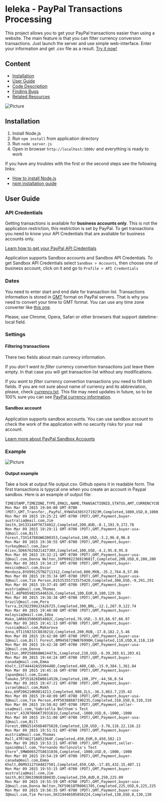 # leleka - PayPal Transactions Processing

This project allows you to get your PayPal transactions easier than using a website. The main feature is that you can filter currency conversion transactions. Just launch the server and use simple web-interface. Enter your information and get .csv file as a result. [Try it now!](http://paypalprocess.herokuapp.com/)

## Content

* [Installation](#installation)
* [User Guide](#userguide)
* [Code Description](#codedescription)
* [Finding Bugs](#findingbugs)
* [Related Resources](#relatedresources)

![Picture](https://github.com/julepka/leleka/blob/master/app_screenshot.png)

## <a name="installation"></a>Installation

1. Install Node.js
2. Run `npm install` from application directory
3. Run `node server.js`
4. Open in browser `http://localhost:5000/` and everything is ready to work

If you have any troubles with the first or the second steps see the following links:
- [How to install Node.js](http://howtonode.org/how-to-install-nodejs)
- [npm installation guide](https://docs.npmjs.com/getting-started/installing-node)

## <a name="userguide"></a>User Guide

### API Credentials

Getting transactions is available for **business accounts only**. This is not the application restriction, this restriction is set by PayPal. To get transactions you need to know your API Credentials that are avaliable for business accounts only.

[Learn how to get your PayPal API Credentials](https://developer.paypal.com/docs/classic/api/apiCredentials/)

Application supports Sandbox accounts and Sandbox API Credentials. To get Sandbox API Credentials select `Sandbox > Accounts`, then choose one of business account, click on it and go to `Profile > API Credentials`

### Dates

You need to enter start and end date for transaction list. Transactions information is stored in [GMT](http://en.wikipedia.org/wiki/Greenwich_Mean_Time) format on PayPal servers. That is why you need to convert your time to GMT format. You can use any time zone converter like [this one](http://www.timezoneconverter.com/cgi-bin/tzc.tzc).

Please, use Chrome, Opera, Safari or other browsers that support datetime-local field.

### Settings

#### Filtering transactions

There two fields about main currency information. 

If you *don't want to filter* currency convertion transactions just leave them empty. In that case you will get transaction list without any modifications.

If you *want to filter* currency convertion transactions you need to fill both fields. If you are not sure about name of currency and its abbreviation, please, check [currency.txt](https://github.com/julepka/leleka/blob/master/currency.txt). This file may need updates in future, so to be 100% sure you can see [PayPal currency information](https://developer.paypal.com/docs/classic/api/currency_codes/).

#### Sandbox account

Application supports sandbox accounts. You can use sandbox account to check the work of the application with no security risks for your real account. 

[Learn more about PayPal Sandbox Accounts](https://developer.paypal.com/webapps/developer/applications/accounts)

### Example

![Picture](https://github.com/julepka/leleka/blob/master/app_screenshot_example.png)

#### Output example

Take a look at output file output.csv. Github opens it in readable form. The first transactions is typycal one when you create an account in Paypal sandbox. Here is an example of output file:

```
TIMESTAMP,TIMEZONE,TYPE,EMAIL,NAME,TRANSACTIONID,STATUS,AMT,CURRENCYCODE,FEEAMT,NETAMT,NETMAIN
Mon Mar 09 2015 19:04:00 GMT-0700 (PDT),GMT,Transfer,,PayPal,9YW45438SY271923M,Completed,1000,USD,0,1000,1000
Mon Mar 09 2015 19:25:21 GMT-0700 (PDT),GMT,Payment,buyer-australia@mail.com,Jim Smith,1H133144P76734012,Completed,200,AUD,-8.1,191.9,172.78
Mon Mar 09 2015 19:29:11 GMT-0700 (PDT),GMT,Payment,buyer-usa-1@mail.com,Bill Forest,73X14788UW6300353,Completed,100,USD,-3.2,96.8,96.8
Mon Mar 09 2015 19:30:55 GMT-0700 (PDT),GMT,Payment,buyer-turkey@mail.com,Zaur Aliev,5D667625DJ142730X,Completed,100,USD,-4.2,95.8,95.8
Mon Mar 09 2015 19:32:21 GMT-0700 (PDT),GMT,Payment,buyer-usa-2@mail.com,Donna Nelton,3XP0992236919601T,Completed,200,USD,0,200,200
Mon Mar 09 2015 19:34:27 GMT-0700 (PDT),GMT,Payment,buyer-mexico@mail.com,Oscar Mendoza,8YU99125TN2711312,Completed,800,MXN,-35.2,764.8,57.06
Mon Mar 09 2015 19:35:34 GMT-0700 (PDT),GMT,Payment,buyer-usa-3@mail.com,Tim Person,81535355733575420,Completed,300,USD,-9,291,291
Mon Mar 09 2015 19:37:45 GMT-0700 (PDT),GMT,Payment,buyer-austria@mail.com,Thomas Mall,46P885982X544652G,Completed,100,EUR,0,100,129.36
Mon Mar 09 2015 19:38:38 GMT-0700 (PDT),GMT,Payment,buyer-brazil@mail.com,Pera Tarra,2XJ92299UJ3426725,Completed,300,BRL,-12.1,287.9,122.74
Mon Mar 09 2015 19:40:00 GMT-0700 (PDT),GMT,Payment,buyer-malaysia@mail.com,Idea Mako,1AR663506K054802C,Completed,70,USD,-3.03,66.97,66.97
Mon Mar 09 2015 19:41:13 GMT-0700 (PDT),GMT,Payment,buyer-russia@mail.com,Makarova Anna,9T1150232C883021U,Completed,200,RUB,-17.8,182.2,5.46
Mon Mar 09 2015 19:42:00 GMT-0700 (PDT),GMT,Payment,buyer-usa-1@mail.com,Bill Forest,8M9456729W876990H,Completed,110,USD,0,110,110
Mon Mar 09 2015 19:42:38 GMT-0700 (PDT),GMT,Payment,buyer-usa-2@mail.com,Donna Nelton,3RP250868W624473L,Completed,210,USD,-6.39,203.61,203.61
Mon Mar 09 2015 19:44:24 GMT-0700 (PDT),GMT,Payment,buyer-canada@mail.com,Emma Kholt,13T44442AS599440D,Completed,400,CAD,-15.9,384.1,361.84
Mon Mar 09 2015 19:45:16 GMT-0700 (PDT),GMT,Payment,buyer-japan@mail.com,Izumi Tamako,5P351626EW861452N,Completed,100,JPY,-44,56,0.54
Mon Mar 09 2015 19:47:21 GMT-0700 (PDT),GMT,Payment,buyer-israel@mail.com,Makh Asu,69P206210K0014213,Completed,900,ILS,-36.3,863.7,235.43
Mon Mar 09 2015 19:48:09 GMT-0700 (PDT),GMT,Payment,buyer-usa-3@mail.com,Tim Person,4YP5038868719023S,Completed,310,USD,0,310,310
Mon Mar 09 2015 19:50:02 GMT-0700 (PDT),GMT,Payment,seller-usa@mail.com,"Gabriella Beltham's Test Store",43J07666KT393161U,Completed,-1000,USD,0,-1000,-1000
Mon Mar 09 2015 19:51:00 GMT-0700 (PDT),GMT,Payment,buyer-usa-1@mail.com,Bill Forest,9BN151456D4075828,Completed,120,USD,-3.78,116.22,116.22
Mon Mar 09 2015 19:51:51 GMT-0700 (PDT),GMT,Payment,buyer-austria@mail.com,Thomas Mall,4TR746271A852364F,Completed,450,EUR,0,450,582.13
Mon Mar 09 2015 19:53:21 GMT-0700 (PDT),GMT,Payment,seller-spain@mail.com,"Fernando Horlonzola's Test Store",5MW80652TS8631036,Completed,-1000,USD,0,-1000,-1000
Mon Mar 09 2015 19:54:19 GMT-0700 (PDT),GMT,Payment,buyer-canada@mail.com,Emma Kholt,06M93127SH4827501,Completed,450,CAD,-17.85,432.15,407.11
Mon Mar 09 2015 19:55:15 GMT-0700 (PDT),GMT,Payment,buyer-australia@mail.com,Jim Smith,8CC30633NU038083D,Completed,250,AUD,0,250,225.09
Mon Mar 09 2015 19:55:59 GMT-0700 (PDT),GMT,Payment,buyer-usa-2@mail.com,Donna Nelton,7KF59618TR0061705,Completed,225,USD,0,225,225
Mon Mar 09 2015 19:56:35 GMT-0700 (PDT),GMT,Payment,buyer-usa-3@mail.com,Tim Person,5K319446S05858224,Completed,130,USD,0,130,130
```